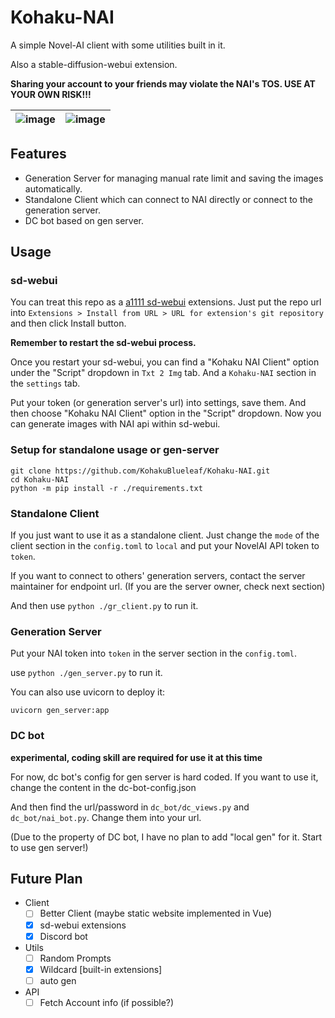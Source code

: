 # Kohaku-NAI
A simple Novel-AI client with some utilities built in it.

Also a stable-diffusion-webui extension.

**Sharing your account to your friends may violate the NAI's TOS. USE AT YOUR OWN RISK!!!**

|![image](https://github.com/KohakuBlueleaf/Kohaku-NAI/assets/59680068/8d679565-a578-4c50-8e97-fcedf77f4271)|![image](https://github.com/KohakuBlueleaf/Kohaku-NAI/assets/59680068/3ce65dff-68a7-4122-bec9-58c6bd4ade01)|
| --- | ---|
## Features
* Generation Server for managing manual rate limit and saving the images automatically.
* Standalone Client which can connect to NAI directly or connect to the generation server.
* DC bot based on gen server.

## Usage

### sd-webui
You can treat this repo as a [a1111 sd-webui](https://github.com/AUTOMATIC1111/stable-diffusion-webui) extensions.
Just put the repo url into `Extensions > Install from URL > URL for extension's git repository` and then click Install button.

**Remember to restart the sd-webui process.**

Once you restart your sd-webui, you can find a "Kohaku NAI Client" option under the "Script" dropdown in `Txt 2 Img` tab. And a `Kohaku-NAI` section in the `settings` tab.

Put your token (or generation server's url) into settings, save them. And then choose "Kohaku NAI Client" option in the "Script" dropdown. Now you can generate images with NAI api within sd-webui.

### Setup for standalone usage or gen-server
```
git clone https://github.com/KohakuBlueleaf/Kohaku-NAI.git
cd Kohaku-NAI
python -m pip install -r ./requirements.txt
```

### Standalone Client
If you just want to use it as a standalone client.
Just change the `mode` of the client section in the `config.toml` to `local` and put your NovelAI API token to `token`.

If you want to connect to others' generation servers, contact the server maintainer for endpoint url.
(If you are the server owner, check next section)

And then use `python ./gr_client.py` to run it.

### Generation Server
Put your NAI token into `token` in the server section in the `config.toml`.

use `python ./gen_server.py` to run it.

You can also use uvicorn to deploy it:
```
uvicorn gen_server:app
```

### DC bot
**experimental, coding skill are required for use it at this time**

For now, dc bot's config for gen server is hard coded.
If you want to use it, change the content in the dc-bot-config.json

And then find the url/password in `dc_bot/dc_views.py` and `dc_bot/nai_bot.py`. Change them into your url.

(Due to the property of DC bot, I have no plan to add "local gen" for it. Start to use gen server!)


## Future Plan
* Client
    - [ ] Better Client (maybe static website implemented in Vue)
    - [x] sd-webui extensions
    - [x] Discord bot 
* Utils
    - [ ] Random Prompts
    - [x] Wildcard [built-in extensions]
    - [ ] auto gen
* API
    - [ ] Fetch Account info (if possible?)
